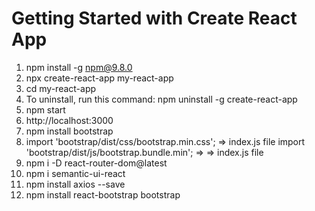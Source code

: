 # Getting Started with Create React App

1. npm install -g npm@9.8.0
2. npx create-react-app my-react-app
3. cd my-react-app 
4. To uninstall, run this command: npm uninstall -g create-react-app
5. npm start
6. http://localhost:3000
7. npm install bootstrap
8. import 'bootstrap/dist/css/bootstrap.min.css';  => index.js file 
   import 'bootstrap/dist/js/bootstrap.bundle.min'; => => index.js file
9. npm i -D react-router-dom@latest
10. npm i semantic-ui-react
11. npm install axios --save
13. npm install react-bootstrap bootstrap

